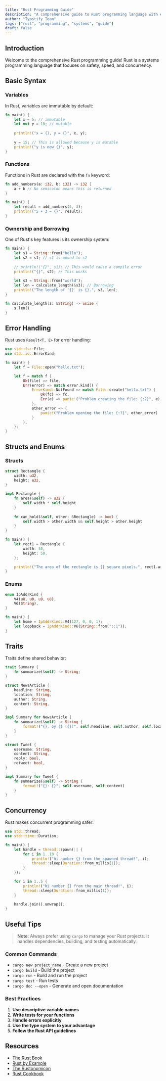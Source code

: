 ```yaml
---
title: "Rust Programming Guide"
description: "A comprehensive guide to Rust programming language with examples and best practices"
author: "Typstify Team"
tags: ["rust", "programming", "systems", "guide"]
draft: false
---
```


## Introduction

Welcome to the comprehensive Rust programming guide! Rust is a systems programming language that focuses on safety, speed, and concurrency.

## Basic Syntax

### Variables

In Rust, variables are immutable by default:

```rust
fn main() {
    let x = 5; // immutable
    let mut y = 10; // mutable
    
    println!("x = {}, y = {}", x, y);
    
    y = 15; // This is allowed because y is mutable
    println!("y is now {}", y);
}
```

### Functions

Functions in Rust are declared with the `fn` keyword:

```rust
fn add_numbers(a: i32, b: i32) -> i32 {
    a + b // No semicolon means this is returned
}

fn main() {
    let result = add_numbers(5, 3);
    println!("5 + 3 = {}", result);
}
```

### Ownership and Borrowing

One of Rust's key features is its ownership system:

```rust
fn main() {
    let s1 = String::from("hello");
    let s2 = s1; // s1 is moved to s2
    
    // println!("{}", s1); // This would cause a compile error
    println!("{}", s2); // This works
    
    let s3 = String::from("world");
    let len = calculate_length(&s3); // Borrowing
    println!("The length of '{}' is {}.", s3, len);
}

fn calculate_length(s: &String) -> usize {
    s.len()
}
```

## Error Handling

Rust uses `Result<T, E>` for error handling:

```rust
use std::fs::File;
use std::io::ErrorKind;

fn main() {
    let f = File::open("hello.txt");

    let f = match f {
        Ok(file) => file,
        Err(error) => match error.kind() {
            ErrorKind::NotFound => match File::create("hello.txt") {
                Ok(fc) => fc,
                Err(e) => panic!("Problem creating the file: {:?}", e),
            },
            other_error => {
                panic!("Problem opening the file: {:?}", other_error)
            }
        },
    };
}
```

## Structs and Enums

### Structs

```rust
struct Rectangle {
    width: u32,
    height: u32,
}

impl Rectangle {
    fn area(&self) -> u32 {
        self.width * self.height
    }
    
    fn can_hold(&self, other: &Rectangle) -> bool {
        self.width > other.width && self.height > other.height
    }
}

fn main() {
    let rect1 = Rectangle {
        width: 30,
        height: 50,
    };

    println!("The area of the rectangle is {} square pixels.", rect1.area());
}
```

### Enums

```rust
enum IpAddrKind {
    V4(u8, u8, u8, u8),
    V6(String),
}

fn main() {
    let home = IpAddrKind::V4(127, 0, 0, 1);
    let loopback = IpAddrKind::V6(String::from("::1"));
}
```

## Traits

Traits define shared behavior:

```rust
trait Summary {
    fn summarize(&self) -> String;
}

struct NewsArticle {
    headline: String,
    location: String,
    author: String,
    content: String,
}

impl Summary for NewsArticle {
    fn summarize(&self) -> String {
        format!("{}, by {} ({})", self.headline, self.author, self.location)
    }
}

struct Tweet {
    username: String,
    content: String,
    reply: bool,
    retweet: bool,
}

impl Summary for Tweet {
    fn summarize(&self) -> String {
        format!("{}: {}", self.username, self.content)
    }
}
```

## Concurrency

Rust makes concurrent programming safer:

```rust
use std::thread;
use std::time::Duration;

fn main() {
    let handle = thread::spawn(|| {
        for i in 1..10 {
            println!("hi number {} from the spawned thread!", i);
            thread::sleep(Duration::from_millis(1));
        }
    });

    for i in 1..5 {
        println!("hi number {} from the main thread!", i);
        thread::sleep(Duration::from_millis(1));
    }

    handle.join().unwrap();
}
```

## Useful Tips

> **Note**: Always prefer using `cargo` to manage your Rust projects. It handles dependencies, building, and testing automatically.

### Common Commands

- `cargo new project_name` - Create a new project
- `cargo build` - Build the project
- `cargo run` - Build and run the project
- `cargo test` - Run tests
- `cargo doc --open` - Generate and open documentation

### Best Practices

1. **Use descriptive variable names**
2. **Write tests for your functions**
3. **Handle errors explicitly**
4. **Use the type system to your advantage**
5. **Follow the Rust API guidelines**

## Resources

- [The Rust Book](https://doc.rust-lang.org/book/)
- [Rust by Example](https://doc.rust-lang.org/stable/rust-by-example/)
- [The Rustonomicon](https://doc.rust-lang.org/nomicon/)
- [Rust Cookbook](https://rust-lang-nursery.github.io/rust-cookbook/)
